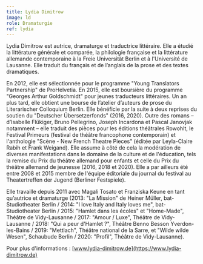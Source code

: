 ```yaml
---
title: Lydia Dimitrow
image: ld
role: Dramaturgie
ref: lydia
---
```


Lydia Dimitrow est autrice, dramaturge et traductrice littéraire. Elle a étudié la littérature générale et comparée, la philologie française et la littérature allemande contemporaine à la Freie Universität Berlin et à l'Université de Lausanne. Elle traduit du français et de l’anglais de la prose et des textes dramatiques. 

En 2012, elle est sélectionnée pour le programme "Young Translators Partnership" de ProHelvetia. En 2015, elle est boursière du programme "Georges Arthur Goldschmidt" pour jeunes traducteurs littéraires. Un an plus tard, elle obtient une bourse de l’atelier d’auteurs de prose du Literarischer Colloquium Berlin. Elle bénéficie par la suite à deux reprises du soutien du "Deutscher Übersetzerfonds" (2016, 2020). 
Outre des romans – d’Isabelle Flükiger, Bruno Pellegrino, Joseph Incardona et Pascal Janovjak notamment – elle traduit des pièces pour les éditions théâtrales Rowohlt, le Festival Primeurs (festival de théâtre francophone contemporain) et l'anthologie "Scène - New French Theatre Pieces" (éditée par Leyla-Claire Rabih et Frank Weigand). Elle assume à côté de cela la modération de diverses manifestations dans le domaine de la culture et de l'éducation, tels la remise du Prix du théâtre allemand pour enfants et celle du Prix du théâtre allemand de jeunesse (2016, 2018 et 2020). Elle a par ailleurs été entre 2008 et 2015 membre de l'équipe éditoriale du journal du festival au Theatertreffen der Jugend (Berliner Festspiele).

Elle travaille depuis 2011 avec Magali Tosato et Franziska Keune en tant qu’autrice et dramaturge (2013: "La Mission" de Heiner Müller, bat-Studiotheater Berlin / 2014: "I love Italy and Italy loves me", bat-Studiotheater Berlin / 2015: "Hamlet dans les écoles" et "Home-Made", Théâtre de Vidy-Lausanne / 2017: "Amour / Luxe", Théâtre de Vidy-Lausanne / 2018: "Qui a peur d'Hamlet ?", Théâtre Benno Besson Yverdon-les-Bains / 2019: "Mettlach", Théâtre national de la Sarre, et "Wilde wilde Wesen", Schaubude Berlin / 2020: "Profil", Théâtre de Vidy-Lausanne).

Pour plus d'informations : [www.lydia-dimitrow.de](https://www.lydia-dimitrow.de)
